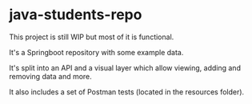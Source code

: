 # java-students-repo
This project is still WIP but most of it is functional.

It's a Springboot repository with some example data.

It's split into an API and a visual layer which allow viewing, adding and removing data and more.

It also includes a set of Postman tests (located in the resources folder).
